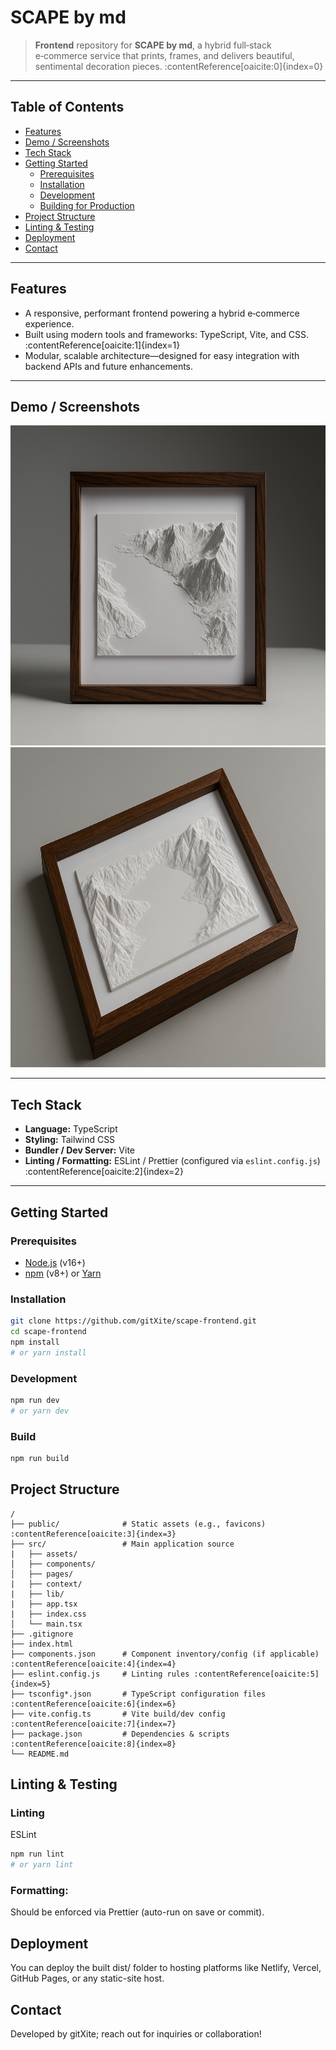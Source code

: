 # SCAPE by md

> **Frontend** repository for **SCAPE by md**, a hybrid full‑stack e‑commerce service that prints, frames, and delivers beautiful, sentimental decoration pieces. :contentReference[oaicite:0]{index=0}

---

## Table of Contents

- [Features](#features)  
- [Demo / Screenshots](#demo--screenshots)  
- [Tech Stack](#tech-stack)  
- [Getting Started](#getting-started)  
  - [Prerequisites](#prerequisites)  
  - [Installation](#installation)  
  - [Development](#development)  
  - [Building for Production](#building-for-production)  
- [Project Structure](#project-structure)  
- [Linting & Testing](#linting--testing) 
- [Deployment](#deployment)  
- [Contact](#contact)

---

## Features

- A responsive, performant frontend powering a hybrid e‑commerce experience.  
- Built using modern tools and frameworks: TypeScript, Vite, and CSS. :contentReference[oaicite:1]{index=1}  
- Modular, scalable architecture—designed for easy integration with backend APIs and future enhancements.

---

## Demo / Screenshots

<img width="768" height="512" alt="Product Image" src="./src/assets/product-image-straight.png" />


<img width="768" height="512" alt="Product Image 2" src="./src/assets/product-image-angle.png" />

---

## Tech Stack

- **Language:** TypeScript 
- **Styling:** Tailwind CSS  
- **Bundler / Dev Server:** Vite  
- **Linting / Formatting:** ESLint / Prettier (configured via `eslint.config.js`) :contentReference[oaicite:2]{index=2}  

---

## Getting Started

### Prerequisites

- [Node.js](https://nodejs.org) (v16+)  
- [npm](https://www.npmjs.com) (v8+) or [Yarn](https://yarnpkg.com)

### Installation

```bash
git clone https://github.com/gitXite/scape-frontend.git
cd scape-frontend
npm install
# or yarn install
```

### Development
```bash
npm run dev
# or yarn dev
```

### Build
```bash
npm run build
```

## Project Structure
```plaintext
/
├── public/              # Static assets (e.g., favicons) :contentReference[oaicite:3]{index=3}
├── src/                 # Main application source
|   ├── assets/
│   ├── components/
│   ├── pages/
|   ├── context/
|   ├── lib/
|   ├── app.tsx
|   ├── index.css
│   └── main.tsx
├── .gitignore
├── index.html
├── components.json      # Component inventory/config (if applicable) :contentReference[oaicite:4]{index=4}
├── eslint.config.js     # Linting rules :contentReference[oaicite:5]{index=5}
├── tsconfig*.json       # TypeScript configuration files :contentReference[oaicite:6]{index=6}
├── vite.config.ts       # Vite build/dev config :contentReference[oaicite:7]{index=7}
├── package.json         # Dependencies & scripts :contentReference[oaicite:8]{index=8}
└── README.md
```

## Linting & Testing

### Linting
ESLint
```bash
npm run lint
# or yarn lint
```

### Formatting:
Should be enforced via Prettier (auto-run on save or commit).

## Deployment
You can deploy the built dist/ folder to hosting platforms like Netlify, Vercel, GitHub Pages, or any static-site host.

## Contact
Developed by gitXite; reach out for inquiries or collaboration!
